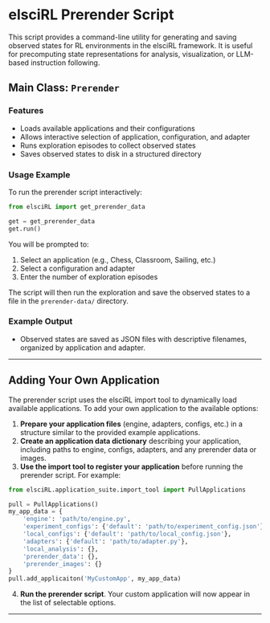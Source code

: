 <!-- filepath: /home/philip/Documents/elsciRL-Wiki/Documentation/GUI/prerender.md -->

# elsciRL Prerender Script

This script provides a command-line utility for generating and saving observed states for RL environments in the elsciRL framework. It is useful for precomputing state representations for analysis, visualization, or LLM-based instruction following.

## Main Class: `Prerender`

### Features
- Loads available applications and their configurations
- Allows interactive selection of application, configuration, and adapter
- Runs exploration episodes to collect observed states
- Saves observed states to disk in a structured directory

### Usage Example

To run the prerender script interactively:

```python
from elsciRL import get_prerender_data

get = get_prerender_data
get.run()
```

You will be prompted to:
1. Select an application (e.g., Chess, Classroom, Sailing, etc.)
2. Select a configuration and adapter
3. Enter the number of exploration episodes

The script will then run the exploration and save the observed states to a file in the `prerender-data/` directory.

### Example Output
- Observed states are saved as JSON files with descriptive filenames, organized by application and adapter.

---

## Adding Your Own Application

The prerender script uses the elsciRL import tool to dynamically load available applications. To add your own application to the available options:

1. **Prepare your application files** (engine, adapters, configs, etc.) in a structure similar to the provided example applications.
2. **Create an application data dictionary** describing your application, including paths to engine, configs, adapters, and any prerender data or images.
3. **Use the import tool to register your application** before running the prerender script. For example:

```python
from elsciRL.application_suite.import_tool import PullApplications

pull = PullApplications()
my_app_data = {
    'engine': 'path/to/engine.py',
    'experiment_configs': {'default': 'path/to/experiment_config.json'},
    'local_configs': {'default': 'path/to/local_config.json'},
    'adapters': {'default': 'path/to/adapter.py'},
    'local_analysis': {},
    'prerender_data': {},
    'prerender_images': {}
}
pull.add_applicaiton('MyCustomApp', my_app_data)
```

4. **Run the prerender script**. Your custom application will now appear in the list of selectable options.

---